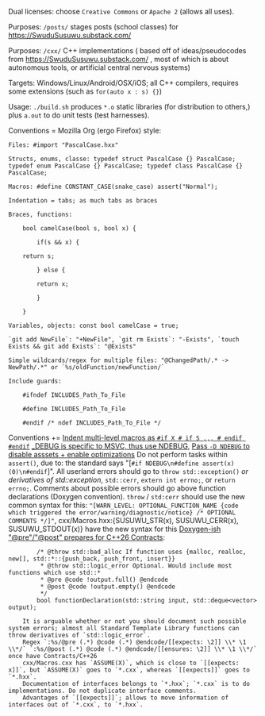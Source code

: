 Dual licenses: choose `Creative Commons` or `Apache 2` (allows all uses).

Purposes: `/posts/` stages posts (school classes) for https://SwuduSusuwu.substack.com/

Purposes: `/cxx/` C++ implementations ( based off of ideas/pseudocodes from https://SwuduSusuwu.substack.com/ , most of which is about autonomous tools, or artificial central nervous systems)

Targets: Windows/Linux/Android/OSX/iOS; all C++ compilers, requires some extensions (such as `for(auto x : s) {}`)

Usage: `./build.sh` produces `*.o` static libraries (for distribution to others,) plus `a.out` to do unit tests (test harnesses).

Conventions = Mozilla Org (ergo Firefox) style:

    Files: #import "PascalCase.hxx"

    Structs, enums, classe: typedef struct PascalCase {} PascalCase; typedef enum PascalCase {} PascalCase; typedef class PascalCase {} PascalCase;

    Macros: #define CONSTANT_CASE(snake_case) assert("Normal");

    Indentation = tabs; as much tabs as braces

    Braces, functions:

        bool camelCase(bool s, bool x) {

            if(s && x) {

        return s;

            } else {

            return x;

            }

        }

    Variables, objects: const bool camelCase = true;

    `git add NewFile`: "+NewFile", `git rm Exists`: "-Exists", `touch Exists && git add Exists`: "@Exists"

    Simple wildcards/regex for multiple files: "@ChangedPath/.* -> NewPath/.*" or `%s/oldFunction/newFunction/`

    Include guards:

        #ifndef INCLUDES_Path_To_File

        #define INCLUDES_Path_To_File

        #endif /* ndef INCLUDES_Path_To_File */

Conventions +=
    [Indent multi-level macros as `#if X # if S ,,, # endif #endif`](https://stackoverflow.com/questions/1854550/c-macro-define-indentation)
    [\_DEBUG is specific to MSVC, thus use NDEBUG](https://stackoverflow.com/questions/2290509/debug-vs-ndebug), [Pass `-D NDEBUG` to disable asssets + enable optimizations](https://stackoverflow.com/questions/2249282/c-c-portable-way-to-detect-debug-release)
    Do not perform tasks within `assert()`, due to: the standard says "[`#if NDEBUG\n#define assert(x) (0)\n#endif`]".
    All userland errors should go to `throw std::exception()` _or derivatives of std::exception_, `std::cerr`, `extern int errno;`, or `return errno;`. Comments about possible errors should go above function declarations (Doxygen convention).
        `throw` / `std:cerr` should use the new common syntax for this: `"[WARN_LEVEL: OPTIONAL_FUNCTION_NAME {code which triggered the error/warning/diagnostic/notice} /* OPTIONAL COMMENTS */]"`, 
        cxx/Macros.hxx:{SUSUWU_STR(x), SUSUWU_CERR(x), SUSUWU_STDOUT(x)} have the new syntax for this
    [Doxygen-ish "@pre"/"@post" prepares for C++26 Contracts](https://github.com/doxygen/doxygen/issues/6702): 
```
        /* @throw std::bad_alloc If function uses {malloc, realloc, new[], std::*::{push_back, push_front, insert}}
         * @throw std::logic_error Optional. Would include most functions which use std::*
         * @pre @code !output.full() @endcode
         * @post @code !output.empty() @endcode
         */
        bool functionDeclaration(std::string input, std::deque<vector> output);
```
        It is arguable whether or not you should document such possible system errors; almost all Standard Template Library functions can throw derivatives of `std::logic_error`.
        Regex `:%s/@pre (.*) @code (.*) @endcode/[[expects: \2]] \\* \1 \\*/` `:%s/@post (.*) @code (.*) @endcode/[[ensures: \2]] \\* \1 \\*/` once have Contracts/C++26
        cxx/Macros.cxx has `ASSUME(X)`, which is close to `[[expects: x]]`, but `ASSUME(X)` goes to `*.cxx`, whereas `[[expects]]` goes to `*.hxx`.
        Documentation of interfaces belongs to `*.hxx`; `*.cxx` is to do implementations. Do not duplicate interface comments.
        Advantages of `[[expects]]`; allows to move information of interfaces out of `*.cxx`, to `*.hxx`.

